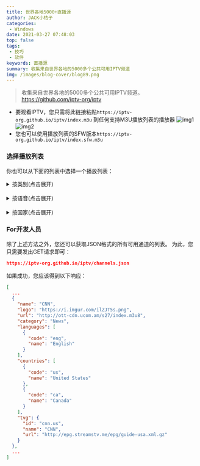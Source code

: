 ```yaml
---
title: 世界各地5000+直播源
author: JACK小桔子
categories: 
 - Windows
date: 2021-03-27 07:48:03
top: false
tags: 
 - 技巧
 - 软件
keywords: 直播源
summary: 收集来自世界各地的5000多个公共可用IPTV频道
img: /images/blog-cover/blog89.png
---
```

> 收集来自世界各地的5000多个公共可用IPTV频道。
> https://github.com/iptv-org/iptv

* 要观看IPTV，您只需将此链接粘贴`https://iptv-org.github.io/iptv/index.m3u` 到任何支持M3U播放列表的播放器
![img1](/images/blog/blog89/img1.png "© JACK小桔子")
![img2](/images/blog/blog89/img2.png "© JACK小桔子")
* 您也可以使用播放列表的SFW版本`https://iptv-org.github.io/iptv/index.sfw.m3u`

### 选择播放列表
你也可以从下面的列表中选择一个播放列表：

<details>
<summary>按类别(点击展开)</summary>
<table>
    <tr>
        <td>类别</td>
        <td>频道数</td>
        <td>播放清单</td>
    </tr>
    <tr>
        <td>汽车</td>
        <td>6</td>
        <td>https://iptv-org.github.io/iptv/categories/auto.m3u</td>
    </tr>
    <tr>
        <td>商业</td>
        <td>66</td>
        <td>https://iptv-org.github.io/iptv/categories/business.m3u</td>
    </tr>
    <tr>
        <td>经典的</td>
        <td>21</td>
        <td>https://iptv-org.github.io/iptv/categories/classic.m3u</td>
    </tr>
    <tr>
        <td>喜剧</td>
        <td>12</td>
        <td>https://iptv-org.github.io/iptv/categories/comedy.m3u</td>
    </tr>
    <tr>
        <td>记录</td>
        <td>35</td>
        <td>https://iptv-org.github.io/iptv/categories/documentary.m3u</td>
    </tr>
    <tr>
        <td>教育</td>
        <td>25</td>
        <td>https://iptv-org.github.io/iptv/categories/education.m3u</td>
    </tr>
    <tr>
        <td>娱乐</td>
        <td>66</td>
        <td>https://iptv-org.github.io/iptv/categories/entertainment.m3u</td>
    </tr>
    <tr>
        <td>家庭</td>
        <td>15</td>
        <td>https://iptv-org.github.io/iptv/categories/family.m3u</td>
    </tr>
    <tr>
        <td>时尚</td>
        <td>12</td>
        <td>https://iptv-org.github.io/iptv/categories/fashion.m3u</td>
    </tr>
    <tr>
        <td>食物</td>
        <td>7</td>
        <td>https://iptv-org.github.io/iptv/categories/food.m3u</td>
    </tr>
    <tr>
        <td>一般的</td>
        <td>200</td>
        <td>https://iptv-org.github.io/iptv/categories/general.m3u</td>
    </tr>
    <tr>
        <td>健康</td>
        <td>0</td>
        <td>https://iptv-org.github.io/iptv/categories/health.m3u</td>
    </tr>
    <tr>
        <td>历史</td>
        <td>4</td>
        <td>https://iptv-org.github.io/iptv/categories/history.m3u</td>
    </tr>
    <tr>
        <td>爱好</td>
        <td>36</td>
        <td>https://iptv-org.github.io/iptv/categories/hobby.m3u</td>
    </tr>
    <tr>
        <td>孩子们</td>
        <td>70</td>
        <td>https://iptv-org.github.io/iptv/categories/kids.m3u</td>
    </tr>
    <tr>
        <td>立法</td>
        <td>35</td>
        <td>https://iptv-org.github.io/iptv/categories/legislative.m3u</td>
    </tr>
    <tr>
        <td>生活方式</td>
        <td>13</td>
        <td>https://iptv-org.github.io/iptv/categories/lifestyle.m3u</td>
    </tr>
    <tr>
        <td>当地的</td>
        <td>267</td>
        <td>https://iptv-org.github.io/iptv/categories/local.m3u</td>
    </tr>
    <tr>
        <td>电影</td>
        <td>108</td>
        <td>https://iptv-org.github.io/iptv/categories/movies.m3u</td>
    </tr>
    <tr>
        <td>音乐</td>
        <td>271</td>
        <td>https://iptv-org.github.io/iptv/categories/music.m3u</td>
    </tr>
    <tr>
        <td>消息</td>
        <td>313</td>
        <td>https://iptv-org.github.io/iptv/categories/news.m3u</td>
    </tr>
    <tr>
        <td>测验</td>
        <td>1</td>
        <td>https://iptv-org.github.io/iptv/categories/quiz.m3u</td>
    </tr>
    <tr>
        <td>宗教的</td>
        <td>238</td>
        <td>https://iptv-org.github.io/iptv/categories/religious.m3u</td>
    </tr>
    <tr>
        <td>科幻</td>
        <td>2</td>
        <td>https://iptv-org.github.io/iptv/categories/sci-fi.m3u</td>
    </tr>
    <tr>
        <td>店铺</td>
        <td>34</td>
        <td>https://iptv-org.github.io/iptv/categories/shop.m3u</td>
    </tr>
    <tr>
        <td>运动</td>
        <td>131</td>
        <td>https://iptv-org.github.io/iptv/categories/sport.m3u</td>
    </tr>
    <tr>
        <td>旅行</td>
        <td>17</td>
        <td>https://iptv-org.github.io/iptv/categories/travel.m3u</td>
    </tr>
    <tr>
        <td>天气</td>
        <td>4</td>
        <td>https://iptv-org.github.io/iptv/categories/weather.m3u</td>
    </tr>
    <tr>
        <td>XXX</td>
        <td>70</td>
        <td>https://iptv-org.github.io/iptv/categories/xxx.m3u</td>
    </tr>
    <tr>
        <td>其他</td>
        <td>5385</td>
        <td>https://iptv-org.github.io/iptv/categories/other.m3u</td>
    </tr>
</table>
</details>
<br>
<details>
<summary>按语音(点击展开)</summary>
<table>
    <tr>
        <td>国家</td>
        <td>频道数</td>
        <td>播放清单</td>
    </tr>
    <tr>
        <td>阿寒</td>
        <td>2</td>
        <td>https://iptv-org.github.io/iptv/languages/aka.m3u</td>
    </tr>
    <tr>
        <td>阿尔巴尼亚语</td>
        <td>21</td>
        <td>https://iptv-org.github.io/iptv/languages/sqi.m3u</td>
    </tr>
    <tr>
        <td>阿姆哈拉语</td>
        <td>1</td>
        <td>https://iptv-org.github.io/iptv/languages/amh.m3u</td>
    </tr>
    <tr>
        <td>阿拉伯</td>
        <td>316</td>
        <td>https://iptv-org.github.io/iptv/languages/ara.m3u</td>
    </tr>
    <tr>
        <td>亚美尼亚人</td>
        <td>30</td>
        <td>https://iptv-org.github.io/iptv/languages/hye.m3u</td>
    </tr>
    <tr>
        <td>亚述新阿拉姆语</td>
        <td>1</td>
        <td>https://iptv-org.github.io/iptv/languages/aii.m3u</td>
    </tr>
    <tr>
        <td>阿塞拜疆人</td>
        <td>13</td>
        <td>https://iptv-org.github.io/iptv/languages/aze.m3u</td>
    </tr>
    <tr>
        <td>巴什基尔</td>
        <td>3</td>
        <td>https://iptv-org.github.io/iptv/languages/bak.m3u</td>
    </tr>
    <tr>
        <td>孟加拉</td>
        <td>4</td>
        <td>https://iptv-org.github.io/iptv/languages/ben.m3u</td>
    </tr>
    <tr>
        <td>波斯尼亚人</td>
        <td>3</td>
        <td>https://iptv-org.github.io/iptv/languages/bos.m3u</td>
    </tr>
    <tr>
        <td>保加利亚语</td>
        <td>8</td>
        <td>https://iptv-org.github.io/iptv/languages/bul.m3u</td>
    </tr>
    <tr>
        <td>缅甸人</td>
        <td>1</td>
        <td>https://iptv-org.github.io/iptv/languages/mya.m3u</td>
    </tr>
    <tr>
        <td>加泰罗尼亚语</td>
        <td>10</td>
        <td>https://iptv-org.github.io/iptv/languages/cat.m3u</td>
    </tr>
    <tr>
        <td>中国人</td>
        <td>801</td>
        <td>https://iptv-org.github.io/iptv/languages/zho.m3u</td>
    </tr>
    <tr>
        <td>克罗地亚语</td>
        <td>15</td>
        <td>https://iptv-org.github.io/iptv/languages/hrv.m3u</td>
    </tr>
    <tr>
        <td>捷克文</td>
        <td>19</td>
        <td>https://iptv-org.github.io/iptv/languages/ces.m3u</td>
    </tr>
    <tr>
        <td>丹麦文</td>
        <td>12</td>
        <td>https://iptv-org.github.io/iptv/languages/dan.m3u</td>
    </tr>
    <tr>
        <td>荷兰语</td>
        <td>67</td>
        <td>https://iptv-org.github.io/iptv/languages/nld.m3u</td>
    </tr>
    <tr>
        <td>英语</td>
        <td>742</td>
        <td>https://iptv-org.github.io/iptv/languages/eng.m3u</td>
    </tr>
    <tr>
        <td>爱沙尼亚语</td>
        <td>3</td>
        <td>https://iptv-org.github.io/iptv/languages/est.m3u</td>
    </tr>
    <tr>
        <td>法罗语</td>
        <td>1</td>
        <td>https://iptv-org.github.io/iptv/languages/fao.m3u</td>
    </tr>
    <tr>
        <td>芬兰</td>
        <td>3</td>
        <td>https://iptv-org.github.io/iptv/languages/fin.m3u</td>
    </tr>
    <tr>
        <td>法语</td>
        <td>96</td>
        <td>https://iptv-org.github.io/iptv/languages/fra.m3u</td>
    </tr>
    <tr>
        <td>加利西亚人</td>
        <td>9</td>
        <td>https://iptv-org.github.io/iptv/languages/glg.m3u</td>
    </tr>
    <tr>
        <td>格鲁吉亚人</td>
        <td>9</td>
        <td>https://iptv-org.github.io/iptv/languages/kat.m3u</td>
    </tr>
    <tr>
        <td>德语</td>
        <td>143</td>
        <td>https://iptv-org.github.io/iptv/languages/deu.m3u</td>
    </tr>
    <tr>
        <td>希伯来语</td>
        <td>14</td>
        <td>https://iptv-org.github.io/iptv/languages/heb.m3u</td>
    </tr>
    <tr>
        <td>印地语</td>
        <td>111</td>
        <td>https://iptv-org.github.io/iptv/languages/hin.m3u</td>
    </tr>
    <tr>
        <td>匈牙利</td>
        <td>16</td>
        <td>https://iptv-org.github.io/iptv/languages/hun.m3u</td>
    </tr>
    <tr>
        <td>冰岛的</td>
        <td>3</td>
        <td>https://iptv-org.github.io/iptv/languages/isl.m3u</td>
    </tr>
    <tr>
        <td>印度尼西亚</td>
        <td>35</td>
        <td>https://iptv-org.github.io/iptv/languages/ind.m3u</td>
    </tr>
    <tr>
        <td>因纽特人</td>
        <td>3</td>
        <td>https://iptv-org.github.io/iptv/languages/iku.m3u</td>
    </tr>
    <tr>
        <td>义大利文</td>
        <td>140</td>
        <td>https://iptv-org.github.io/iptv/languages/ita.m3u</td>
    </tr>
    <tr>
        <td>日本人</td>
        <td>36</td>
        <td>https://iptv-org.github.io/iptv/languages/jpn.m3u</td>
    </tr>
    <tr>
        <td>爪哇语</td>
        <td>3</td>
        <td>https://iptv-org.github.io/iptv/languages/jav.m3u</td>
    </tr>
    <tr>
        <td>卡纳达语</td>
        <td>1个</td>
        <td>https://iptv-org.github.io/iptv/languages/kan.m3u</td>
    </tr>
    <tr>
        <td>哈萨克语</td>
        <td>12</td>
        <td>https://iptv-org.github.io/iptv/languages/kaz.m3u</td>
    </tr>
    <tr>
        <td>高棉语</td>
        <td>6</td>
        <td>https://iptv-org.github.io/iptv/languages/khm.m3u</td>
    </tr>
    <tr>
        <td>Kinyarwanda</td>
        <td>5</td>
        <td>https://iptv-org.github.io/iptv/languages/kin.m3u</td>
    </tr>
    <tr>
        <td>韩国人</td>
        <td>29</td>
        <td>https://iptv-org.github.io/iptv/languages/kor.m3u</td>
    </tr>
    <tr>
        <td>库尔德</td>
        <td>7</td>
        <td>https://iptv-org.github.io/iptv/languages/kur.m3u</td>
    </tr>
    <tr>
        <td>老挝</td>
        <td>3</td>
        <td>https://iptv-org.github.io/iptv/languages/lao.m3u</td>
    </tr>
    <tr>
        <td>拉脱维亚语</td>
        <td>4</td>
        <td>https://iptv-org.github.io/iptv/languages/lav.m3u</td>
    </tr>
    <tr>
        <td>立陶宛语</td>
        <td>5</td>
        <td>https://iptv-org.github.io/iptv/languages/lit.m3u</td>
    </tr>
    <tr>
        <td>卢森堡语</td>
        <td>4</td>
        <td>https://iptv-org.github.io/iptv/languages/ltz.m3u</td>
    </tr>
    <tr>
        <td>马其顿语</td>
        <td>6</td>
        <td>https://iptv-org.github.io/iptv/languages/mkd.m3u</td>
    </tr>
    <tr>
        <td>马来语（宏语言）</td>
        <td>17</td>
        <td>https://iptv-org.github.io/iptv/languages/msa.m3u</td>
    </tr>
    <tr>
        <td>马拉雅拉姆语</td>
        <td>25</td>
        <td>https://iptv-org.github.io/iptv/languages/mal.m3u</td>
    </tr>
    <tr>
        <td>普通话</td>
        <td>116</td>
        <td>https://iptv-org.github.io/iptv/languages/cmn.m3u</td>
    </tr>
    <tr>
        <td>毛利人</td>
        <td>3</td>
        <td>https://iptv-org.github.io/iptv/languages/mri.m3u</td>
    </tr>
    <tr>
        <td>闽南语</td>
        <td>2</td>
        <td>https://iptv-org.github.io/iptv/languages/nan.m3u</td>
    </tr>
    <tr>
        <td>现代希腊语（1453-）</td>
        <td>43</td>
        <td>https://iptv-org.github.io/iptv/languages/ell.m3u</td>
    </tr>
    <tr>
        <td>蒙</td>
        <td>2</td>
        <td>https://iptv-org.github.io/iptv/languages/mon.m3u</td>
    </tr>
    <tr>
        <td>黑山</td>
        <td>1</td>
        <td>https://iptv-org.github.io/iptv/languages/cnr.m3u</td>
    </tr>
    <tr>
        <td>尼泊尔文（宏语言）</td>
        <td>1</td>
        <td>https://iptv-org.github.io/iptv/languages/nep.m3u</td>
    </tr>
    <tr>
        <td>挪威语Bokmål</td>
        <td>5</td>
        <td>https://iptv-org.github.io/iptv/languages/nob.m3u</td>
    </tr>
    <tr>
        <td>潘贾比</td>
        <td>1个</td>
        <td>https://iptv-org.github.io/iptv/languages/pan.m3u</td>
    </tr>
    <tr>
        <td>波斯语</td>
        <td>68</td>
        <td>https://iptv-org.github.io/iptv/languages/fas.m3u</td>
    </tr>
    <tr>
        <td>抛光</td>
        <td>34</td>
        <td>https://iptv-org.github.io/iptv/languages/pol.m3u</td>
    </tr>
    <tr>
        <td>葡萄牙语</td>
        <td>103</td>
        <td>https://iptv-org.github.io/iptv/languages/por.m3u</td>
    </tr>
    <tr>
        <td>普什图</td>
        <td>7</td>
        <td>https://iptv-org.github.io/iptv/languages/pus.m3u</td>
    </tr>
    <tr>
        <td>罗马尼亚语</td>
        <td>83</td>
        <td>https://iptv-org.github.io/iptv/languages/ron.m3u</td>
    </tr>
    <tr>
        <td>俄语</td>
        <td>395</td>
        <td>https://iptv-org.github.io/iptv/languages/rus.m3u</td>
    </tr>
    <tr>
        <td>塞尔维亚</td>
        <td>9</td>
        <td>https://iptv-org.github.io/iptv/languages/srp.m3u</td>
    </tr>
    <tr>
        <td>僧伽罗语</td>
        <td>3</td>
        <td>https://iptv-org.github.io/iptv/languages/sin.m3u</td>
    </tr>
    <tr>
        <td>斯洛伐克文</td>
        <td>32</td>
        <td>https://iptv-org.github.io/iptv/languages/slk.m3u</td>
    </tr>
    <tr>
        <td>斯洛文尼亚文</td>
        <td>6</td>
        <td>https://iptv-org.github.io/iptv/languages/slv.m3u</td>
    </tr>
    <tr>
        <td>索马里</td>
        <td>8</td>
        <td>https://iptv-org.github.io/iptv/languages/som.m3u</td>
    </tr>
    <tr>
        <td>西班牙语</td>
        <td>416</td>
        <td>https://iptv-org.github.io/iptv/languages/spa.m3u</td>
    </tr>
    <tr>
        <td>瑞典</td>
        <td>14</td>
        <td>https://iptv-org.github.io/iptv/languages/swe.m3u</td>
    </tr>
    <tr>
        <td>他加禄语</td>
        <td>12</td>
        <td>https://iptv-org.github.io/iptv/languages/tgl.m3u</td>
    </tr>
    <tr>
        <td>泰米尔语</td>
        <td>34</td>
        <td>https://iptv-org.github.io/iptv/languages/tam.m3u</td>
    </tr>
    <tr>
        <td>泰国</td>
        <td>18</td>
        <td>https://iptv-org.github.io/iptv/languages/tha.m3u</td>
    </tr>
    <tr>
        <td>土耳其</td>
        <td>65</td>
        <td>https://iptv-org.github.io/iptv/languages/tur.m3u</td>
    </tr>
    <tr>
        <td>土库曼人</td>
        <td>12</td>
        <td>https://iptv-org.github.io/iptv/languages/tuk.m3u</td>
    </tr>
    <tr>
        <td>乌克兰</td>
        <td>113</td>
        <td>https://iptv-org.github.io/iptv/languages/ukr.m3u</td>
    </tr>
    <tr>
        <td>乌尔都语</td>
        <td>24</td>
        <td>https://iptv-org.github.io/iptv/languages/urd.m3u</td>
    </tr>
    <tr>
        <td>乌兹别克语</td>
        <td>5</td>
        <td>https://iptv-org.github.io/iptv/languages/uzb.m3u</td>
    </tr>
    <tr>
        <td>越南文</td>
        <td>28</td>
        <td>https://iptv-org.github.io/iptv/languages/vie.m3u</td>
    </tr>
    <tr>
        <td>西弗里斯兰语</td>
        <td>1个</td>
        <td>https://iptv-org.github.io/iptv/languages/fry.m3u</td>
    </tr>
    <tr>
        <td>岳华</td>
        <td>12</td>
        <td>https://iptv-org.github.io/iptv/languages/yue.m3u</td>
    </tr>
    <tr>
        <td>不明确的</td>
        <td>3120</td>
        <td>https://iptv-org.github.io/iptv/languages/undefined.m3u</td>
    </tr>
</table>
</details>
<br>
<details>
<summary>按国家(点击展开)</summary>
<table>
    <tr>
        <td>类别</td>
        <td>频道数</td>
        <td>播放清单</td>
    </tr>
    <tr>
        <td>🇦🇫&nbsp;阿富汗</td>
        <td>17</td>
        <td>https://iptv-org.github.io/iptv/countries/af.m3u</td>
    </tr>
    <tr>
        <td>🇦🇱&nbsp;阿尔巴尼亚</td>
        <td>21</td>
        <td>https://iptv-org.github.io/iptv/countries/al.m3u</td>
    </tr>
    <tr>
        <td>🇩🇿&nbsp;阿尔及利亚</td>
        <td>50</td>
        <td>https://iptv-org.github.io/iptv/countries/dz.m3u</td>
    </tr>
    <tr>
        <td>🇦🇸&nbsp;美属萨摩亚</td>
        <td>7</td>
        <td>https://iptv-org.github.io/iptv/countries/as.m3u</td>
    </tr>
    <tr>
        <td>🇦🇩&nbsp;安道尔</td>
        <td>23</td>
        <td>https://iptv-org.github.io/iptv/countries/ad.m3u</td>
    </tr>
    <tr>
        <td>🇦🇴&nbsp;安哥拉</td>
        <td>5</td>
        <td>https://iptv-org.github.io/iptv/countries/ao.m3u</td>
    </tr>
    <tr>
        <td>🇦🇮&nbsp;安圭拉岛</td>
        <td>1</td>
        <td>https://iptv-org.github.io/iptv/countries/ai.m3u</td>
    </tr>
    <tr>
        <td>🇦🇬&nbsp;安提瓜和巴布达</td>
        <td>1</td>
        <td>https://iptv-org.github.io/iptv/countries/ag.m3u</td>
    </tr>
    <tr>
        <td>🇦🇷&nbsp;阿根廷</td>
        <td>54</td>
        <td>https://iptv-org.github.io/iptv/countries/ar.m3u</td>
    </tr>
    <tr>
        <td>🇦🇲&nbsp;亚美尼亚</td>
        <td>43</td>
        <td>https://iptv-org.github.io/iptv/countries/am.m3u</td>
    </tr>
    <tr>
        <td>🇦🇼&nbsp;阿鲁巴岛</td>
        <td>4</td>
        <td>https://iptv-org.github.io/iptv/countries/aw.m3u</td>
    </tr>
    <tr>
        <td>🇦🇺&nbsp;澳大利亚</td>
        <td>20</td>
        <td>https://iptv-org.github.io/iptv/countries/au.m3u</td>
    </tr>
    <tr>
        <td>🇦🇹&nbsp;奥地利</td>
        <td>39</td>
        <td>https://iptv-org.github.io/iptv/countries/at.m3u</td>
    </tr>
    <tr>
        <td>🇦🇿&nbsp;阿塞拜疆</td>
        <td>26</td>
        <td>https://iptv-org.github.io/iptv/countries/az.m3u</td>
    </tr>
    <tr>
        <td>🇧🇸&nbsp;巴哈马</td>
        <td>4</td>
        <td>https://iptv-org.github.io/iptv/countries/bs.m3u</td>
    </tr>
    <tr>
        <td>🇧🇭&nbsp;巴林</td>
        <td>50</td>
        <td>https://iptv-org.github.io/iptv/countries/bh.m3u</td>
    </tr>
    <tr>
        <td>🇧🇩&nbsp;孟加拉国</td>
        <td>15</td>
        <td>https://iptv-org.github.io/iptv/countries/bd.m3u</td>
    </tr>
    <tr>
        <td>🇧🇧&nbsp;巴巴多斯</td>
        <td>3</td>
        <td>https://iptv-org.github.io/iptv/countries/bb.m3u</td>
    </tr>
    <tr>
        <td>🇧🇾&nbsp;白俄罗斯</td>
        <td>26</td>
        <td>https://iptv-org.github.io/iptv/countries/by.m3u</td>
    </tr>
    <tr>
        <td>🇧🇪&nbsp;比利时</td>
        <td>46</td>
        <td>https://iptv-org.github.io/iptv/countries/be.m3u</td>
    </tr>
    <tr>
        <td>🇧🇿&nbsp;伯利兹</td>
        <td>1</td>
        <td>https://iptv-org.github.io/iptv/countries/bz.m3u</td>
    </tr>
    <tr>
        <td>🇧🇯&nbsp;贝宁</td>
        <td>5</td>
        <td>https://iptv-org.github.io/iptv/countries/bj.m3u</td>
    </tr>
    <tr>
        <td>🇧🇲&nbsp;百慕大</td>
        <td>1个</td>
        <td>https://iptv-org.github.io/iptv/countries/bm.m3u</td>
    </tr>
    <tr>
        <td>🇧🇹&nbsp;不丹</td>
        <td>10</td>
        <td>https://iptv-org.github.io/iptv/countries/bt.m3u</td>
    </tr>
    <tr>
        <td>🇧🇴&nbsp;玻利维亚</td>
        <td>22</td>
        <td>https://iptv-org.github.io/iptv/countries/bo.m3u</td>
    </tr>
    <tr>
        <td>🇧🇦&nbsp;波斯尼亚</td>
        <td>13</td>
        <td>https://iptv-org.github.io/iptv/countries/ba.m3u</td>
    </tr>
    <tr>
        <td>🇧🇼&nbsp;博茨瓦纳</td>
        <td>5</td>
        <td>https://iptv-org.github.io/iptv/countries/bw.m3u</td>
    </tr>
    <tr>
        <td>🇧🇷&nbsp;巴西</td>
        <td>82</td>
        <td>https://iptv-org.github.io/iptv/countries/br.m3u</td>
    </tr>
    <tr>
        <td>🇻🇬&nbsp;英属维尔京群岛</td>
        <td>1</td>
        <td>https://iptv-org.github.io/iptv/countries/vg.m3u</td>
    </tr>
    <tr>
        <td>🇧🇳&nbsp;文莱</td>
        <td>9</td>
        <td>https://iptv-org.github.io/iptv/countries/bn.m3u</td>
    </tr>
    <tr>
        <td>🇧🇬&nbsp;保加利亚</td>
        <td>18</td>
        <td>https://iptv-org.github.io/iptv/countries/bg.m3u</td>
    </tr>
    <tr>
        <td>🇧🇫&nbsp;布基纳法索</td>
        <td>10</td>
        <td>https://iptv-org.github.io/iptv/countries/bf.m3u</td>
    </tr>
    <tr>
        <td>🇧🇮&nbsp;布隆迪</td>
        <td>5</td>
        <td>https://iptv-org.github.io/iptv/countries/bi.m3u</td>
    </tr>
    <tr>
        <td>🇰🇭&nbsp;柬埔寨</td>
        <td>13</td>
        <td>https://iptv-org.github.io/iptv/countries/kh.m3u</td>
    </tr>
    <tr>
        <td>🇨🇲&nbsp;喀麦隆</td>
        <td>10</td>
        <td>https://iptv-org.github.io/iptv/countries/cm.m3u</td>
    </tr>
    <tr>
        <td>🇨🇦&nbsp;加拿大</td>
        <td>49</td>
        <td>https://iptv-org.github.io/iptv/countries/ca.m3u</td>
    </tr>
    <tr>
        <td>🇨🇻&nbsp;佛得角</td>
        <td>5</td>
        <td>https://iptv-org.github.io/iptv/countries/cv.m3u</td>
    </tr>
    <tr>
        <td>🇰🇾&nbsp;开曼群岛</td>
        <td>1</td>
        <td>https://iptv-org.github.io/iptv/countries/ky.m3u</td>
    </tr>
    <tr>
        <td>🇨🇫&nbsp;中非共和国</td>
        <td>5</td>
        <td>https://iptv-org.github.io/iptv/countries/cf.m3u</td>
    </tr>
    <tr>
        <td>🇹🇩&nbsp;乍得</td>
        <td>5</td>
        <td>https://iptv-org.github.io/iptv/countries/td.m3u</td>
    </tr>
    <tr>
        <td>🇨🇱&nbsp;智利</td>
        <td>64</td>
        <td>https://iptv-org.github.io/iptv/countries/cl.m3u</td>
    </tr>
    <tr>
        <td>🇨🇳&nbsp;中国</td>
        <td>951</td>
        <td>https://iptv-org.github.io/iptv/countries/cn.m3u</td>
    </tr>
    <tr>
        <td>🇨🇴&nbsp;哥伦比亚</td>
        <td>37</td>
        <td>https://iptv-org.github.io/iptv/countries/co.m3u</td>
    </tr>
    <tr>
        <td>🇰🇲&nbsp;科摩罗</td>
        <td>44</td>
        <td>https://iptv-org.github.io/iptv/countries/km.m3u</td>
    </tr>
    <tr>
        <td>🇨🇬&nbsp;刚果-布拉柴维尔</td>
        <td>5</td>
        <td>https://iptv-org.github.io/iptv/countries/cg.m3u</td>
    </tr>
    <tr>
        <td>🇨🇩&nbsp;刚果-金夏沙</td>
        <td>9</td>
        <td>https://iptv-org.github.io/iptv/countries/cd.m3u</td>
    </tr>
    <tr>
        <td>🇨🇰&nbsp;库克群岛</td>
        <td>7</td>
        <td>https://iptv-org.github.io/iptv/countries/ck.m3u</td>
    </tr>
    <tr>
        <td>🇨🇷&nbsp;哥斯达黎加</td>
        <td>21</td>
        <td>https://iptv-org.github.io/iptv/countries/cr.m3u</td>
    </tr>
    <tr>
        <td>🇭🇷&nbsp;克罗地亚</td>
        <td>25</td>
        <td>https://iptv-org.github.io/iptv/countries/hr.m3u</td>
    </tr>
    <tr>
        <td>🇨🇺&nbsp;古巴</td>
        <td>10</td>
        <td>https://iptv-org.github.io/iptv/countries/cu.m3u</td>
    </tr>
    <tr>
        <td>🇨🇼&nbsp;库拉索</td>
        <td>4</td>
        <td>https://iptv-org.github.io/iptv/countries/cw.m3u</td>
    </tr>
    <tr>
        <td>🇨🇾&nbsp;塞浦路斯</td>
        <td>30</td>
        <td>https://iptv-org.github.io/iptv/countries/cy.m3u</td>
    </tr>
    <tr>
        <td>🇨🇿&nbsp;捷克语</td>
        <td>31</td>
        <td>https://iptv-org.github.io/iptv/countries/cz.m3u</td>
    </tr>
    <tr>
        <td>🇨🇮&nbsp;科特迪瓦</td>
        <td>6</td>
        <td>https://iptv-org.github.io/iptv/countries/ci.m3u</td>
    </tr>
    <tr>
        <td>🇩🇰&nbsp;丹麦</td>
        <td>24</td>
        <td>https://iptv-org.github.io/iptv/countries/dk.m3u</td>
    </tr>
    <tr>
        <td>🇩🇯&nbsp;吉布地</td>
        <td>45</td>
        <td>https://iptv-org.github.io/iptv/countries/dj.m3u</td>
    </tr>
    <tr>
        <td>🇩🇲&nbsp;多米尼加</td>
        <td>1</td>
        <td>https://iptv-org.github.io/iptv/countries/dm.m3u</td>
    </tr>
    <tr>
        <td>🇩🇴&nbsp;多明尼加共和国</td>
        <td>57</td>
        <td>https://iptv-org.github.io/iptv/countries/do.m3u</td>
    </tr>
    <tr>
        <td>🇪🇨&nbsp;厄瓜多尔</td>
        <td>16</td>
        <td>https://iptv-org.github.io/iptv/countries/ec.m3u</td>
    </tr>
    <tr>
        <td>🇪🇬&nbsp;埃及</td>
        <td>59</td>
        <td>https://iptv-org.github.io/iptv/countries/eg.m3u</td>
    </tr>
    <tr>
        <td>🇸🇻&nbsp;萨尔瓦多</td>
        <td>17</td>
        <td>https://iptv-org.github.io/iptv/countries/sv.m3u</td>
    </tr>
    <tr>
        <td>🇬🇶&nbsp;赤道几内亚</td>
        <td>6</td>
        <td>https://iptv-org.github.io/iptv/countries/gq.m3u</td>
    </tr>
    <tr>
        <td>🇪🇷&nbsp;厄立特里亚</td>
        <td>5</td>
        <td>https://iptv-org.github.io/iptv/countries/er.m3u</td>
    </tr>
    <tr>
        <td>🇪🇪&nbsp;爱沙尼亚</td>
        <td>16</td>
        <td>https://iptv-org.github.io/iptv/countries/ee.m3u</td>
    </tr>
    <tr>
        <td>🇸🇿&nbsp;埃斯瓦蒂尼</td>
        <td>5</td>
        <td>https://iptv-org.github.io/iptv/countries/sz.m3u</td>
    </tr>
    <tr>
        <td>🇪🇹&nbsp;埃塞俄比亚</td>
        <td>6</td>
        <td>https://iptv-org.github.io/iptv/countries/et.m3u</td>
    </tr>
    <tr>
        <td>🇫🇴&nbsp;法罗群岛</td>
        <td>2</td>
        <td>https://iptv-org.github.io/iptv/countries/fo.m3u</td>
    </tr>
    <tr>
        <td>🇫🇯&nbsp;斐济</td>
        <td>9</td>
        <td>https://iptv-org.github.io/iptv/countries/fj.m3u</td>
    </tr>
    <tr>
        <td>🇫🇮&nbsp;芬兰</td>
        <td>14</td>
        <td>https://iptv-org.github.io/iptv/countries/fi.m3u</td>
    </tr>
    <tr>
        <td>🇫🇷&nbsp;法国</td>
        <td>73</td>
        <td>https://iptv-org.github.io/iptv/countries/fr.m3u</td>
    </tr>
    <tr>
        <td>🇬🇫&nbsp;法属圭亚那</td>
        <td>7</td>
        <td>https://iptv-org.github.io/iptv/countries/gf.m3u</td>
    </tr>
    <tr>
        <td>🇵🇫&nbsp;法属波利尼西亚</td>
        <td>7</td>
        <td>https://iptv-org.github.io/iptv/countries/pf.m3u</td>
    </tr>
    <tr>
        <td>🇹🇫&nbsp;法属南部领地</td>
        <td>5</td>
        <td>https://iptv-org.github.io/iptv/countries/tf.m3u</td>
    </tr>
    <tr>
        <td>🇬🇦&nbsp;加蓬</td>
        <td>5</td>
        <td>https://iptv-org.github.io/iptv/countries/ga.m3u</td>
    </tr>
    <tr>
        <td>🇬🇲&nbsp;冈比亚</td>
        <td>6</td>
        <td>https://iptv-org.github.io/iptv/countries/gm.m3u</td>
    </tr>
    <tr>
        <td>🇬🇪&nbsp;乔治亚州</td>
        <td>20</td>
        <td>https://iptv-org.github.io/iptv/countries/ge.m3u</td>
    </tr>
    <tr>
        <td>🇩🇪&nbsp;德国</td>
        <td>118</td>
        <td>https://iptv-org.github.io/iptv/countries/de.m3u</td>
    </tr>
    <tr>
        <td>🇬🇭&nbsp;加纳</td>
        <td>7</td>
        <td>https://iptv-org.github.io/iptv/countries/gh.m3u</td>
    </tr>
    <tr>
        <td>🇬🇷&nbsp;希腊</td>
        <td>50</td>
        <td>https://iptv-org.github.io/iptv/countries/gr.m3u</td>
    </tr>
    <tr>
        <td>🇬🇱&nbsp;格陵兰</td>
        <td>1</td>
        <td>https://iptv-org.github.io/iptv/countries/gl.m3u</td>
    </tr>
    <tr>
        <td>🇬🇩&nbsp;格林纳达</td>
        <td>1</td>
        <td>https://iptv-org.github.io/iptv/countries/gd.m3u</td>
    </tr>
    <tr>
        <td>🇬🇵&nbsp;瓜德罗普岛</td>
        <td>9</td>
        <td>https://iptv-org.github.io/iptv/countries/gp.m3u</td>
    </tr>
    <tr>
        <td>🇬🇺&nbsp;关岛</td>
        <td>7</td>
        <td>https://iptv-org.github.io/iptv/countries/gu.m3u</td>
    </tr>
    <tr>
        <td>🇬🇹&nbsp;危地马拉</td>
        <td>12</td>
        <td>https://iptv-org.github.io/iptv/countries/gt.m3u</td>
    </tr>
    <tr>
        <td>🇬🇳&nbsp;几内亚</td>
        <td>6</td>
        <td>https://iptv-org.github.io/iptv/countries/gn.m3u</td>
    </tr>
    <tr>
        <td>🇬🇼&nbsp;几内亚比绍</td>
        <td>5</td>
        <td>https://iptv-org.github.io/iptv/countries/gw.m3u</td>
    </tr>
    <tr>
        <td>🇭🇹&nbsp;海地</td>
        <td>12</td>
        <td>https://iptv-org.github.io/iptv/countries/ht.m3u</td>
    </tr>
    <tr>
        <td>🇭🇳&nbsp;洪都拉斯</td>
        <td>24</td>
        <td>https://iptv-org.github.io/iptv/countries/hn.m3u</td>
    </tr>
    <tr>
        <td>🇭🇰&nbsp;香港</td>
        <td>17</td>
        <td>https://iptv-org.github.io/iptv/countries/hk.m3u</td>
    </tr>
    <tr>
        <td>🇭🇺&nbsp;匈牙利</td>
        <td>25</td>
        <td>https://iptv-org.github.io/iptv/countries/hu.m3u</td>
    </tr>
    <tr>
        <td>🇮🇸&nbsp;冰岛</td>
        <td>14</td>
        <td>https://iptv-org.github.io/iptv/countries/is.m3u</td>
    </tr>
    <tr>
        <td>🇮🇳&nbsp;印度</td>
        <td>194</td>
        <td>https://iptv-org.github.io/iptv/countries/in.m3u</td>
    </tr>
    <tr>
        <td>🇮🇩&nbsp;印度尼西亚</td>
        <td>47</td>
        <td>https://iptv-org.github.io/iptv/countries/id.m3u</td>
    </tr>
    <tr>
        <td>🌍&nbsp;国际的</td>
        <td>80</td>
        <td>https://iptv-org.github.io/iptv/countries/int.m3u</td>
    </tr>
    <tr>
        <td>🇮🇷&nbsp;伊朗</td>
        <td>73</td>
        <td>https://iptv-org.github.io/iptv/countries/ir.m3u</td>
    </tr>
    <tr>
        <td>🇮🇶&nbsp;伊拉克</td>
        <td>74</td>
        <td>https://iptv-org.github.io/iptv/countries/iq.m3u</td>
    </tr>
    <tr>
        <td>🇮🇪&nbsp;爱尔兰</td>
        <td>24</td>
        <td>https://iptv-org.github.io/iptv/countries/ie.m3u</td>
    </tr>
    <tr>
        <td>🇮🇱&nbsp;以色列</td>
        <td>15</td>
        <td>https://iptv-org.github.io/iptv/countries/il.m3u</td>
    </tr>
    <tr>
        <td>🇮🇹&nbsp;意大利</td>
        <td>151</td>
        <td>https://iptv-org.github.io/iptv/countries/it.m3u</td>
    </tr>
    <tr>
        <td>🇯🇲&nbsp;的牙买加</td>
        <td>3</td>
        <td>https://iptv-org.github.io/iptv/countries/jm.m3u</td>
    </tr>
    <tr>
        <td>🇯🇵&nbsp;日本</td>
        <td>45</td>
        <td>https://iptv-org.github.io/iptv/countries/jp.m3u</td>
    </tr>
    <tr>
        <td>🇯🇴&nbsp;约旦</td>
        <td>47</td>
        <td>https://iptv-org.github.io/iptv/countries/jo.m3u</td>
    </tr>
    <tr>
        <td>🇰🇿&nbsp;哈萨克斯坦</td>
        <td>30</td>
        <td>https://iptv-org.github.io/iptv/countries/kz.m3u</td>
    </tr>
    <tr>
        <td>🇰🇪&nbsp;肯尼亚</td>
        <td>5</td>
        <td>https://iptv-org.github.io/iptv/countries/ke.m3u</td>
    </tr>
    <tr>
        <td>🇰🇮&nbsp;基里巴斯</td>
        <td>7</td>
        <td>https://iptv-org.github.io/iptv/countries/ki.m3u</td>
    </tr>
    <tr>
        <td>🇽🇰&nbsp;科索沃</td>
        <td>10</td>
        <td>https://iptv-org.github.io/iptv/countries/xk.m3u</td>
    </tr>
    <tr>
        <td>🇰🇼&nbsp;科威特</td>
        <td>62</td>
        <td>https://iptv-org.github.io/iptv/countries/kw.m3u</td>
    </tr>
    <tr>
        <td>🇰🇬&nbsp;吉尔吉斯斯坦</td>
        <td>5</td>
        <td>https://iptv-org.github.io/iptv/countries/kg.m3u</td>
    </tr>
    <tr>
        <td>🇱🇦&nbsp;老挝</td>
        <td>10</td>
        <td>https://iptv-org.github.io/iptv/countries/la.m3u</td>
    </tr>
    <tr>
        <td>🇱🇻&nbsp;拉脱维亚</td>
        <td>14</td>
        <td>https://iptv-org.github.io/iptv/countries/lv.m3u</td>
    </tr>
    <tr>
        <td>🇱🇧&nbsp;黎巴嫩的</td>
        <td>65</td>
        <td>https://iptv-org.github.io/iptv/countries/lb.m3u</td>
    </tr>
    <tr>
        <td>🇱🇸&nbsp;莱索托</td>
        <td>5</td>
        <td>https://iptv-org.github.io/iptv/countries/ls.m3u</td>
    </tr>
    <tr>
        <td>🇱🇷&nbsp;利比里亚</td>
        <td>5</td>
        <td>https://iptv-org.github.io/iptv/countries/lr.m3u</td>
    </tr>
    <tr>
        <td>🇱🇾&nbsp;利比亚</td>
        <td>54</td>
        <td>https://iptv-org.github.io/iptv/countries/ly.m3u</td>
    </tr>
    <tr>
        <td>🇱🇮&nbsp;列支敦士登</td>
        <td>20</td>
        <td>https://iptv-org.github.io/iptv/countries/li.m3u</td>
    </tr>
    <tr>
        <td>🇱🇹&nbsp;立陶宛</td>
        <td>15</td>
        <td>https://iptv-org.github.io/iptv/countries/lt.m3u</td>
    </tr>
    <tr>
        <td>🇱🇺&nbsp;卢森堡</td>
        <td>36</td>
        <td>https://iptv-org.github.io/iptv/countries/lu.m3u</td>
    </tr>
    <tr>
        <td>🇲🇴&nbsp;澳门</td>
        <td>6</td>
        <td>https://iptv-org.github.io/iptv/countries/mo.m3u</td>
    </tr>
    <tr>
        <td>🇲🇬&nbsp;马达加斯加</td>
        <td>5</td>
        <td>https://iptv-org.github.io/iptv/countries/mg.m3u</td>
    </tr>
    <tr>
        <td>🇲🇼&nbsp;马拉维</td>
        <td>5</td>
        <td>https://iptv-org.github.io/iptv/countries/mw.m3u</td>
    </tr>
    <tr>
        <td>🇲🇾&nbsp;马来西亚</td>
        <td>68</td>
        <td>https://iptv-org.github.io/iptv/countries/my.m3u</td>
    </tr>
    <tr>
        <td>🇲🇻&nbsp;马尔代夫</td>
        <td>10</td>
        <td>https://iptv-org.github.io/iptv/countries/mv.m3u</td>
    </tr>
    <tr>
        <td>🇲🇱&nbsp;马里</td>
        <td>5</td>
        <td>https://iptv-org.github.io/iptv/countries/ml.m3u</td>
    </tr>
    <tr>
        <td>🇲🇹&nbsp;马耳他</td>
        <td>13</td>
        <td>https://iptv-org.github.io/iptv/countries/mt.m3u</td>
    </tr>
    <tr>
        <td>🇲🇭&nbsp;马绍尔群岛</td>
        <td>7</td>
        <td>https://iptv-org.github.io/iptv/countries/mh.m3u</td>
    </tr>
    <tr>
        <td>🇲🇶&nbsp;马提尼克岛</td>
        <td>8</td>
        <td>https://iptv-org.github.io/iptv/countries/mq.m3u</td>
    </tr>
    <tr>
        <td>🇲🇷&nbsp;毛里塔尼亚</td>
        <td>44</td>
        <td>https://iptv-org.github.io/iptv/countries/mr.m3u</td>
    </tr>
    <tr>
        <td>🇲🇺&nbsp;毛里求斯</td>
        <td>6</td>
        <td>https://iptv-org.github.io/iptv/countries/mu.m3u</td>
    </tr>
    <tr>
        <td>🇾🇹&nbsp;马约特岛</td>
        <td>5</td>
        <td>https://iptv-org.github.io/iptv/countries/yt.m3u</td>
    </tr>
    <tr>
        <td>🇲🇽&nbsp;墨西哥</td>
        <td>43</td>
        <td>https://iptv-org.github.io/iptv/countries/mx.m3u</td>
    </tr>
    <tr>
        <td>🇫🇲&nbsp;密克罗尼西亚</td>
        <td>7</td>
        <td>https://iptv-org.github.io/iptv/countries/fm.m3u</td>
    </tr>
    <tr>
        <td>🇲🇩&nbsp;摩尔多瓦</td>
        <td>29</td>
        <td>https://iptv-org.github.io/iptv/countries/md.m3u</td>
    </tr>
    <tr>
        <td>🇲🇨&nbsp;摩纳哥</td>
        <td>16</td>
        <td>https://iptv-org.github.io/iptv/countries/mc.m3u</td>
    </tr>
    <tr>
        <td>🇲🇳&nbsp;蒙古</td>
        <td>9</td>
        <td>https://iptv-org.github.io/iptv/countries/mn.m3u</td>
    </tr>
    <tr>
        <td>🇲🇪&nbsp;黑山共和国</td>
        <td>15</td>
        <td>https://iptv-org.github.io/iptv/countries/me.m3u</td>
    </tr>
    <tr>
        <td>🇲🇸&nbsp;蒙特塞拉特</td>
        <td>1</td>
        <td>https://iptv-org.github.io/iptv/countries/ms.m3u</td>
    </tr>
    <tr>
        <td>🇲🇦&nbsp;摩洛哥</td>
        <td>66</td>
        <td>https://iptv-org.github.io/iptv/countries/ma.m3u</td>
    </tr>
    <tr>
        <td>🇲🇿&nbsp;莫桑比克</td>
        <td>8</td>
        <td>https://iptv-org.github.io/iptv/countries/mz.m3u</td>
    </tr>
    <tr>
        <td>🇲🇲&nbsp;缅甸</td>
        <td>8</td>
        <td>https://iptv-org.github.io/iptv/countries/mm.m3u</td>
    </tr>
    <tr>
        <td>🇳🇦&nbsp;纳米比亚</td>
        <td>5</td>
        <td>https://iptv-org.github.io/iptv/countries/na.m3u</td>
    </tr>
    <tr>
        <td>🇳🇷&nbsp;瑙鲁</td>
        <td>7</td>
        <td>https://iptv-org.github.io/iptv/countries/nr.m3u</td>
    </tr>
    <tr>
        <td>🇳🇵&nbsp;尼泊尔</td>
        <td>11</td>
        <td>https://iptv-org.github.io/iptv/countries/np.m3u</td>
    </tr>
    <tr>
        <td>🇳🇱&nbsp;荷兰</td>
        <td>71</td>
        <td>https://iptv-org.github.io/iptv/countries/nl.m3u</td>
    </tr>
    <tr>
        <td>🇳🇨&nbsp;新喀里多尼亚</td>
        <td>7</td>
        <td>https://iptv-org.github.io/iptv/countries/nc.m3u</td>
    </tr>
    <tr>
        <td>🇳🇿&nbsp;新西兰</td>
        <td>13</td>
        <td>https://iptv-org.github.io/iptv/countries/nz.m3u</td>
    </tr>
    <tr>
        <td>🇳🇮&nbsp;尼加拉瓜</td>
        <td>10</td>
        <td>https://iptv-org.github.io/iptv/countries/ni.m3u</td>
    </tr>
    <tr>
        <td>🇳🇪&nbsp;尼日尔</td>
        <td>5</td>
        <td>https://iptv-org.github.io/iptv/countries/ne.m3u</td>
    </tr>
    <tr>
        <td>🇳🇬&nbsp;奈及利亚</td>
        <td>9</td>
        <td>https://iptv-org.github.io/iptv/countries/ng.m3u</td>
    </tr>
    <tr>
        <td>🇳🇺&nbsp;纽埃</td>
        <td>7</td>
        <td>https://iptv-org.github.io/iptv/countries/nu.m3u</td>
    </tr>
    <tr>
        <td>🇳🇫&nbsp;诺福克岛</td>
        <td>7</td>
        <td>https://iptv-org.github.io/iptv/countries/nf.m3u</td>
    </tr>
    <tr>
        <td>🇰🇵&nbsp;北朝鲜</td>
        <td>8</td>
        <td>https://iptv-org.github.io/iptv/countries/kp.m3u</td>
    </tr>
    <tr>
        <td>🇲🇰&nbsp;北马其顿</td>
        <td>17</td>
        <td>https://iptv-org.github.io/iptv/countries/mk.m3u</td>
    </tr>
    <tr>
        <td>🇲🇵&nbsp;北马里亚纳群岛</td>
        <td>7</td>
        <td>https://iptv-org.github.io/iptv/countries/mp.m3u</td>
    </tr>
    <tr>
        <td>🇳🇴&nbsp;挪威</td>
        <td>17</td>
        <td>https://iptv-org.github.io/iptv/countries/no.m3u</td>
    </tr>
    <tr>
        <td>🇴🇲&nbsp;阿曼</td>
        <td>47</td>
        <td>https://iptv-org.github.io/iptv/countries/om.m3u</td>
    </tr>
    <tr>
        <td>🇵🇰&nbsp;巴基斯坦</td>
        <td>24</td>
        <td>https://iptv-org.github.io/iptv/countries/pk.m3u</td>
    </tr>
    <tr>
        <td>🇵🇼&nbsp;u琉</td>
        <td>7</td>
        <td>https://iptv-org.github.io/iptv/countries/pw.m3u</td>
    </tr>
    <tr>
        <td>🇵🇸&nbsp;巴勒斯坦</td>
        <td>56</td>
        <td>https://iptv-org.github.io/iptv/countries/ps.m3u</td>
    </tr>
    <tr>
        <td>🇵🇦&nbsp;巴拿马</td>
        <td>15</td>
        <td>https://iptv-org.github.io/iptv/countries/pa.m3u</td>
    </tr>
    <tr>
        <td>🇵🇬&nbsp;巴布亚新几内亚</td>
        <td>7</td>
        <td>https://iptv-org.github.io/iptv/countries/pg.m3u</td>
    </tr>
    <tr>
        <td>🇵🇾&nbsp;巴拉圭</td>
        <td>14</td>
        <td>https://iptv-org.github.io/iptv/countries/py.m3u</td>
    </tr>
    <tr>
        <td>🇵🇪&nbsp;秘鲁</td>
        <td>28</td>
        <td>https://iptv-org.github.io/iptv/countries/pe.m3u</td>
    </tr>
    <tr>
        <td>🇵🇭&nbsp;菲律宾</td>
        <td>19</td>
        <td>https://iptv-org.github.io/iptv/countries/ph.m3u</td>
    </tr>
    <tr>
        <td>🇵🇳&nbsp;皮特凯恩群岛</td>
        <td>7</td>
        <td>https://iptv-org.github.io/iptv/countries/pn.m3u</td>
    </tr>
    <tr>
        <td>🇵🇱&nbsp;波兰</td>
        <td>44</td>
        <td>https://iptv-org.github.io/iptv/countries/pl.m3u</td>
    </tr>
    <tr>
        <td>🇵🇹&nbsp;葡萄牙</td>
        <td>34</td>
        <td>https://iptv-org.github.io/iptv/countries/pt.m3u</td>
    </tr>
    <tr>
        <td>🇵🇷&nbsp;波多黎各</td>
        <td>18</td>
        <td>https://iptv-org.github.io/iptv/countries/pr.m3u</td>
    </tr>
    <tr>
        <td>🇶🇦&nbsp;卡塔尔</td>
        <td>57</td>
        <td>https://iptv-org.github.io/iptv/countries/qa.m3u</td>
    </tr>
    <tr>
        <td>🇷🇴&nbsp;罗马尼亚</td>
        <td>79</td>
        <td>https://iptv-org.github.io/iptv/countries/ro.m3u</td>
    </tr>
    <tr>
        <td>🇷🇺&nbsp;俄罗斯</td>
        <td>385</td>
        <td>https://iptv-org.github.io/iptv/countries/ru.m3u</td>
    </tr>
    <tr>
        <td>🇷🇼&nbsp;卢旺达</td>
        <td>10</td>
        <td>https://iptv-org.github.io/iptv/countries/rw.m3u</td>
    </tr>
    <tr>
        <td>🇷🇪&nbsp;团圆</td>
        <td>5</td>
        <td>https://iptv-org.github.io/iptv/countries/re.m3u</td>
    </tr>
    <tr>
        <td>🇼🇸&nbsp;萨摩亚</td>
        <td>7</td>
        <td>https://iptv-org.github.io/iptv/countries/ws.m3u</td>
    </tr>
    <tr>
        <td>🇸🇲&nbsp;圣马力诺</td>
        <td>10</td>
        <td>https://iptv-org.github.io/iptv/countries/sm.m3u</td>
    </tr>
    <tr>
        <td>🇸🇦&nbsp;沙特阿拉伯</td>
        <td>84</td>
        <td>https://iptv-org.github.io/iptv/countries/sa.m3u</td>
    </tr>
    <tr>
        <td>🇸🇳&nbsp;塞内加尔</td>
        <td>5</td>
        <td>https://iptv-org.github.io/iptv/countries/sn.m3u</td>
    </tr>
    <tr>
        <td>🇷🇸&nbsp;塞尔维亚</td>
        <td>15</td>
        <td>https://iptv-org.github.io/iptv/countries/rs.m3u</td>
    </tr>
    <tr>
        <td>🇸🇨&nbsp;塞舌尔</td>
        <td>5</td>
        <td>https://iptv-org.github.io/iptv/countries/sc.m3u</td>
    </tr>
    <tr>
        <td>🇸🇱&nbsp;塞拉利昂</td>
        <td>6</td>
        <td>https://iptv-org.github.io/iptv/countries/sl.m3u</td>
    </tr>
    <tr>
        <td>🇸🇬&nbsp;新加坡</td>
        <td>10</td>
        <td>https://iptv-org.github.io/iptv/countries/sg.m3u</td>
    </tr>
    <tr>
        <td>🇸🇽&nbsp;圣马丁</td>
        <td>1</td>
        <td>https://iptv-org.github.io/iptv/countries/sx.m3u</td>
    </tr>
    <tr>
        <td>🇸🇰&nbsp;斯洛伐克</td>
        <td>51</td>
        <td>https://iptv-org.github.io/iptv/countries/sk.m3u</td>
    </tr>
    <tr>
        <td>🇸🇮&nbsp;斯洛文尼亚</td>
        <td>17</td>
        <td>https://iptv-org.github.io/iptv/countries/si.m3u</td>
    </tr>
    <tr>
        <td>🇸🇧&nbsp;所罗门群岛</td>
        <td>7</td>
        <td>https://iptv-org.github.io/iptv/countries/sb.m3u</td>
    </tr>
    <tr>
        <td>🇸🇴&nbsp;索马里</td>
        <td>52</td>
        <td>https://iptv-org.github.io/iptv/countries/so.m3u</td>
    </tr>
    <tr>
        <td>🇿🇦&nbsp;南非</td>
        <td>7</td>
        <td>https://iptv-org.github.io/iptv/countries/za.m3u</td>
    </tr>
    <tr>
        <td>🇰🇷&nbsp;南韩</td>
        <td>35</td>
        <td>https://iptv-org.github.io/iptv/countries/kr.m3u</td>
    </tr>
    <tr>
        <td>🇸🇸&nbsp;南苏丹</td>
        <td>5</td>
        <td>https://iptv-org.github.io/iptv/countries/ss.m3u</td>
    </tr>
    <tr>
        <td>🇪🇸&nbsp;西班牙</td>
        <td>116</td>
        <td>https://iptv-org.github.io/iptv/countries/es.m3u</td>
    </tr>
    <tr>
        <td>🇱🇰&nbsp;斯里兰卡</td>
        <td>13</td>
        <td>https://iptv-org.github.io/iptv/countries/lk.m3u</td>
    </tr>
    <tr>
        <td>🇧🇱&nbsp;圣巴托洛缪岛</td>
        <td>8</td>
        <td>https://iptv-org.github.io/iptv/countries/bl.m3u</td>
    </tr>
    <tr>
        <td>🇸🇭&nbsp;圣海伦娜</td>
        <td>5</td>
        <td>https://iptv-org.github.io/iptv/countries/sh.m3u</td>
    </tr>
    <tr>
        <td>🇰🇳&nbsp;圣基茨和尼维斯</td>
        <td>1</td>
        <td>https://iptv-org.github.io/iptv/countries/kn.m3u</td>
    </tr>
    <tr>
        <td>🇱🇨&nbsp;圣露西亚</td>
        <td>1</td>
        <td>https://iptv-org.github.io/iptv/countries/lc.m3u</td>
    </tr>
    <tr>
        <td>🇲🇫&nbsp;圣马丁</td>
        <td>8</td>
        <td>https://iptv-org.github.io/iptv/countries/mf.m3u</td>
    </tr>
    <tr>
        <td>🇵🇲&nbsp;圣皮埃尔和密克隆群岛</td>
        <td>1</td>
        <td>https://iptv-org.github.io/iptv/countries/pm.m3u</td>
    </tr>
    <tr>
        <td>🇻🇨&nbsp;圣文森特和格林纳丁斯</td>
        <td>1</td>
        <td>https://iptv-org.github.io/iptv/countries/vc.m3u</td>
    </tr>
    <tr>
        <td>🇸🇩&nbsp;苏丹</td>
        <td>48</td>
        <td>https://iptv-org.github.io/iptv/countries/sd.m3u</td>
    </tr>
    <tr>
        <td>🇸🇪&nbsp;瑞典</td>
        <td>28</td>
        <td>https://iptv-org.github.io/iptv/countries/se.m3u</td>
    </tr>
    <tr>
        <td>🇨🇭&nbsp;瑞士</td>
        <td>52</td>
        <td>https://iptv-org.github.io/iptv/countries/ch.m3u</td>
    </tr>
    <tr>
        <td>🇸🇾&nbsp;叙利亚</td>
        <td>58</td>
        <td>https://iptv-org.github.io/iptv/countries/sy.m3u</td>
    </tr>
    <tr>
        <td>🇸🇹&nbsp;圣多美和普林西比</td>
        <td>5</td>
        <td>https://iptv-org.github.io/iptv/countries/st.m3u</td>
    </tr>
    <tr>
        <td>🇹🇼&nbsp;台湾</td>
        <td>65</td>
        <td>https://iptv-org.github.io/iptv/countries/tw.m3u</td>
    </tr>
    <tr>
        <td>🇹🇯&nbsp;塔吉克斯坦</td>
        <td>4</td>
        <td>https://iptv-org.github.io/iptv/countries/tj.m3u</td>
    </tr>
    <tr>
        <td>🇹🇿&nbsp;坦桑尼亚</td>
        <td>6</td>
        <td>https://iptv-org.github.io/iptv/countries/tz.m3u</td>
    </tr>
    <tr>
        <td>🇹🇭&nbsp;泰国</td>
        <td>25</td>
        <td>https://iptv-org.github.io/iptv/countries/th.m3u</td>
    </tr>
    <tr>
        <td>🇹🇱&nbsp;东帝汶</td>
        <td>7</td>
        <td>https://iptv-org.github.io/iptv/countries/tl.m3u</td>
    </tr>
    <tr>
        <td>🇹🇬&nbsp;多哥</td>
        <td>5</td>
        <td>https://iptv-org.github.io/iptv/countries/tg.m3u</td>
    </tr>
    <tr>
        <td>🇹🇰&nbsp;托克劳</td>
        <td>9</td>
        <td>https://iptv-org.github.io/iptv/countries/tk.m3u</td>
    </tr>
    <tr>
        <td>🇹🇴&nbsp;汤加</td>
        <td>7</td>
        <td>https://iptv-org.github.io/iptv/countries/to.m3u</td>
    </tr>
    <tr>
        <td>🇹🇹&nbsp;特立尼达和多巴哥</td>
        <td>2</td>
        <td>https://iptv-org.github.io/iptv/countries/tt.m3u</td>
    </tr>
    <tr>
        <td>🇹🇳&nbsp;突尼斯</td>
        <td>48</td>
        <td>https://iptv-org.github.io/iptv/countries/tn.m3u</td>
    </tr>
    <tr>
        <td>🇹🇷&nbsp;火鸡</td>
        <td>63</td>
        <td>https://iptv-org.github.io/iptv/countries/tr.m3u</td>
    </tr>
    <tr>
        <td>🇹🇲&nbsp;土库曼斯坦</td>
        <td>12</td>
        <td>https://iptv-org.github.io/iptv/countries/tm.m3u</td>
    </tr>
    <tr>
        <td>🇹🇨&nbsp;特克斯和凯科斯群岛</td>
        <td>1</td>
        <td>https://iptv-org.github.io/iptv/countries/tc.m3u</td>
    </tr>
    <tr>
        <td>🇹🇻&nbsp;图瓦卢</td>
        <td>7</td>
        <td>https://iptv-org.github.io/iptv/countries/tv.m3u</td>
    </tr>
    <tr>
        <td>🇻🇮&nbsp;美属维尔京群岛</td>
        <td>2</td>
        <td>https://iptv-org.github.io/iptv/countries/vi.m3u</td>
    </tr>
    <tr>
        <td>🇺🇬&nbsp;乌干达</td>
        <td>7</td>
        <td>https://iptv-org.github.io/iptv/countries/ug.m3u</td>
    </tr>
    <tr>
        <td>🇺🇦&nbsp;乌克兰</td>
        <td>123</td>
        <td>https://iptv-org.github.io/iptv/countries/ua.m3u</td>
    </tr>
    <tr>
        <td>🇦🇪&nbsp;阿拉伯联合酋长国</td>
        <td>67</td>
        <td>https://iptv-org.github.io/iptv/countries/ae.m3u</td>
    </tr>
    <tr>
        <td>🇬🇧&nbsp;英国</td>
        <td>59</td>
        <td>https://iptv-org.github.io/iptv/countries/uk.m3u</td>
    </tr>
    <tr>
        <td>🇺🇸&nbsp;美国</td>
        <td>505</td>
        <td>https://iptv-org.github.io/iptv/countries/us.m3u</td>
    </tr>
    <tr>
        <td>🇺🇾&nbsp;乌拉圭</td>
        <td>10</td>
        <td>https://iptv-org.github.io/iptv/countries/uy.m3u</td>
    </tr>
    <tr>
        <td>🇺🇿&nbsp;乌兹别克斯坦</td>
        <td>8</td>
        <td>https://iptv-org.github.io/iptv/countries/uz.m3u</td>
    </tr>
    <tr>
        <td>🇻🇺&nbsp;瓦努阿图</td>
        <td>7</td>
        <td>https://iptv-org.github.io/iptv/countries/vu.m3u</td>
    </tr>
    <tr>
        <td>🇻🇦&nbsp;梵蒂冈城</td>
        <td>13</td>
        <td>https://iptv-org.github.io/iptv/countries/va.m3u</td>
    </tr>
    <tr>
        <td>🇻🇪&nbsp;委内瑞拉</td>
        <td>15</td>
        <td>https://iptv-org.github.io/iptv/countries/ve.m3u</td>
    </tr>
    <tr>
        <td>🇻🇳&nbsp;越南</td>
        <td>34</td>
        <td>https://iptv-org.github.io/iptv/countries/vn.m3u</td>
    </tr>
    <tr>
        <td>🇼🇫&nbsp;瓦利斯和富图纳群岛</td>
        <td>7</td>
        <td>https://iptv-org.github.io/iptv/countries/wf.m3u</td>
    </tr>
    <tr>
        <td>🇪🇭&nbsp;西撒哈拉</td>
        <td>6</td>
        <td>https://iptv-org.github.io/iptv/countries/eh.m3u</td>
    </tr>
    <tr>
        <td>🇾🇪&nbsp;也门</td>
        <td>51</td>
        <td>https://iptv-org.github.io/iptv/countries/ye.m3u</td>
    </tr>
    <tr>
        <td>🇿🇲&nbsp;赞比亚</td>
        <td>5</td>
        <td>https://iptv-org.github.io/iptv/countries/zm.m3u</td>
    </tr>
    <tr>
        <td>🇿🇼&nbsp;津巴布韦</td>
        <td>5</td>
        <td>https://iptv-org.github.io/iptv/countries/zw.m3u</td>
    </tr>
    <tr>
        <td>🇦🇽&nbsp;奥兰群岛</td>
        <td>1</td>
        <td>https://iptv-org.github.io/iptv/countries/ax.m3u</td>
    </tr>
    <tr>
        <td>不明确的</td>
        <td>2846</td>
        <td>https://iptv-org.github.io/iptv/countries/undefined.m3u</td>
    </tr>
</table>
</details>

### For开发人员
除了上述方法之外，您还可以获取JSON格式的所有可用通道的列表。
为此，您只需要发出GET请求即可：
```json
https://iptv-org.github.io/iptv/channels.json
```
如果成功，您应该得到以下响应：
```json
[
  ...
  {
    "name": "CNN",
    "logo": "https://i.imgur.com/ilZJT5s.png",
    "url": "http://ott-cdn.ucom.am/s27/index.m3u8",
    "category": "News",
    "languages": [
      {
        "code": "eng",
        "name": "English"
      }
    ],
    "countries": [
      {
        "code": "us",
        "name": "United States"
      },
      {
        "code": "ca",
        "name": "Canada"
      }
    ],
    "tvg": {
      "id": "cnn.us",
      "name": "CNN",
      "url": "http://epg.streamstv.me/epg/guide-usa.xml.gz"
    }
  },
  ...
]
```